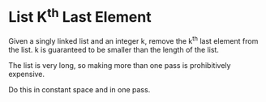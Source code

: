 ﻿# List K<sup>th</sup> Last Element
Given a singly linked list and an integer k, remove the k<sup>th</sup> last element from the list. k is guaranteed to be smaller than the length of the list.

The list is very long, so making more than one pass is prohibitively expensive.

Do this in constant space and in one pass.